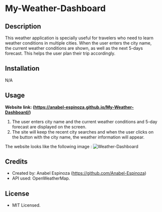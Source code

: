 # My-Weather-Dashboard

## Description

This weather application is specially useful for travelers who need to learn weather conditions in multiple cities. When the user enters the city name, the current weather conditions are shown, as well as the next 5-days forecast. This helps the user plan their trip accordingly.

## Installation

N/A

## Usage

**Website link: (https://anabel-espinoza.github.io/My-Weather-Dashboard/)**

1. The user enters city name and the current weather conditions and 5-day forecast are displayed on the screen.
2. The site will keep the recent city searches and when the user clicks on the button with the city name, the weather information will appear.

The website looks like the following image :
![Weather-Dashboard](./assets/Images/StartGame.png)


## Credits

- Created by: Anabel Espinoza (https://github.com/Anabel-Espinoza)
- API used: OpenWeatherMap.

## License

- MIT Licensed.